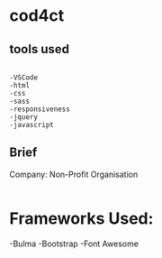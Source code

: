 # cod4ct
## tools used
```
```
```
-VSCode
-html
-css
-sass
-responsiveness
-jquery
-javascript
```
## Brief
Company: Non-Profit Organisation
```
```
# Frameworks Used:

-Bulma
-Bootstrap
-Font Awesome

```


